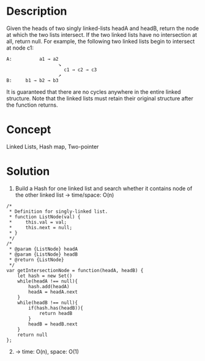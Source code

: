 # Description
Given the heads of two singly linked-lists headA and headB, return the node at which the two lists intersect. If the two linked lists have no intersection at all, return null. For example, the following two linked lists begin to intersect at node c1:
```
A:          a1 → a2
                   ↘
                     c1 → c2 → c3
                   ↗            
B:     b1 → b2 → b3
```
It is guaranteed that there are no cycles anywhere in the entire linked structure. Note that the linked lists must retain their original structure after the function returns.
# Concept
Linked Lists, Hash map, Two-pointer
# Solution
1. Build a Hash for one linked list and search whether it contains node of the other linked list -> time/space: O(n)
```
/*
 * Definition for singly-linked list.
 * function ListNode(val) {
 *     this.val = val;
 *     this.next = null;
 * }
 */
/*
 * @param {ListNode} headA
 * @param {ListNode} headB
 * @return {ListNode}
 */
var getIntersectionNode = function(headA, headB) {
    let hash = new Set()
    while(headA !== null){
        hash.add(headA)
        headA = headA.next
    }
    while(headB !== null){
        if(hash.has(headB)){
            return headB
        }
        headB = headB.next
    }
    return null
};
```
2. -> time: O(n), space: O(1)
```

```

